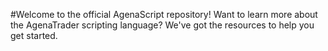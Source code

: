 #Welcome to the official AgenaScript repository!
Want to learn more about the AgenaTrader scripting language? We've got the resources to help you get started.
